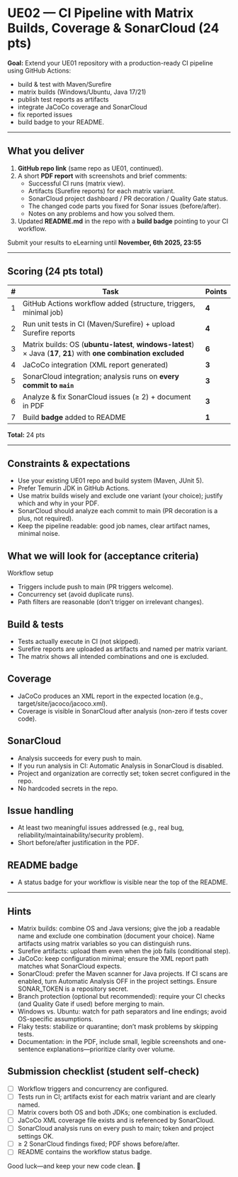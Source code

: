 # UE02 — CI Pipeline with Matrix Builds, Coverage & SonarCloud (24 pts)

**Goal:** Extend your UE01 repository with a production-ready CI pipeline using GitHub Actions: 
- build & test with Maven/Surefire
- matrix builds (Windows/Ubuntu, Java 17/21)
- publish test reports as artifacts
- integrate JaCoCo coverage and SonarCloud
- fix reported issues
- build badge to your README.

---

## What you deliver
1. **GitHub repo link** (same repo as UE01, continued).
2. A short **PDF report** with screenshots and brief comments:
   - Successful CI runs (matrix view).
   - Artifacts (Surefire reports) for each matrix variant.
   - SonarCloud project dashboard / PR decoration / Quality Gate status.
   - The changed code parts you fixed for Sonar issues (before/after).
   - Notes on any problems and how you solved them.
3. Updated **README.md** in the repo with a **build badge** pointing to your CI workflow.

Submit your results to eLearning until **November, 6th 2025, 23:55**

---

## Scoring (24 pts total)

| # | Task | Points |
|---|------|--------|
| 1 | GitHub Actions workflow added (structure, triggers, minimal job) | **4** |
| 2 | Run unit tests in CI (Maven/Surefire) + upload Surefire reports | **4** |
| 3 | Matrix builds: OS (**ubuntu-latest**, **windows-latest**) × Java (**17**, **21**) with **one combination excluded** | **6** |
| 4 | JaCoCo integration (XML report generated) | **3** |
| 5 | SonarCloud integration; analysis runs on **every commit to `main`** | **3** |
| 6 | Analyze & fix SonarCloud issues (≥ 2) + document in PDF | **3** |
| 7 | Build **badge** added to README | **1** |

**Total:** 24 pts

---

## Constraints & expectations
- Use your existing UE01 repo and build system (Maven, JUnit 5).
- Prefer Temurin JDK in GitHub Actions.
- Use matrix builds wisely and exclude one variant (your choice); justify which and why in your PDF.
- SonarCloud should analyze each commit to main (PR decoration is a plus, not required).
- Keep the pipeline readable: good job names, clear artifact names, minimal noise.

## What we will look for (acceptance criteria)
Workflow setup
- Triggers include push to main (PR triggers welcome).
- Concurrency set (avoid duplicate runs).
- Path filters are reasonable (don’t trigger on irrelevant changes).

## Build & tests
- Tests actually execute in CI (not skipped).
- Surefire reports are uploaded as artifacts and named per matrix variant.
- The matrix shows all intended combinations and one is excluded.

## Coverage
- JaCoCo produces an XML report in the expected location (e.g., target/site/jacoco/jacoco.xml).
- Coverage is visible in SonarCloud after analysis (non-zero if tests cover code).

## SonarCloud
- Analysis succeeds for every push to main.
- If you run analysis in CI: Automatic Analysis in SonarCloud is disabled.
- Project and organization are correctly set; token secret configured in the repo.
- No hardcoded secrets in the repo.

## Issue handling
- At least two meaningful issues addressed (e.g., real bug, reliability/maintainability/security problem).
- Short before/after justification in the PDF.

## README badge
- A status badge for your workflow is visible near the top of the README.

---

## Hints 
- Matrix builds: combine OS and Java versions; give the job a readable name and exclude one combination (document your choice). Name artifacts using matrix variables so you can distinguish runs.
- Surefire artifacts: upload them even when the job fails (conditional step).
- JaCoCo: keep configuration minimal; ensure the XML report path matches what SonarCloud expects.
- SonarCloud: prefer the Maven scanner for Java projects. If CI scans are enabled, turn Automatic Analysis OFF in the project settings. Ensure SONAR_TOKEN is a repository secret.
- Branch protection (optional but recommended): require your CI checks (and Quality Gate if used) before merging to main.
- Windows vs. Ubuntu: watch for path separators and line endings; avoid OS-specific assumptions.
- Flaky tests: stabilize or quarantine; don’t mask problems by skipping tests.
- Documentation: in the PDF, include small, legible screenshots and one-sentence explanations—prioritize clarity over volume.

## Submission checklist (student self-check)
- [ ] Workflow triggers and concurrency are configured.
- [ ] Tests run in CI; artifacts exist for each matrix variant and are clearly named.
- [ ] Matrix covers both OS and both JDKs; one combination is excluded.
- [ ] JaCoCo XML coverage file exists and is referenced by SonarCloud.
- [ ] SonarCloud analysis runs on every push to main; token and project settings OK.
- [ ] ≥ 2 SonarCloud findings fixed; PDF shows before/after.
- [ ] README contains the workflow status badge.

Good luck—and keep your new code clean. 🚀
